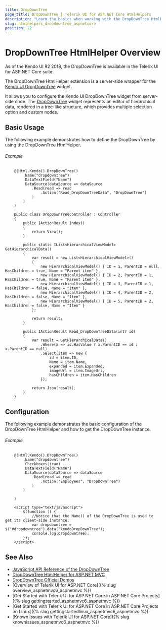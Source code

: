 ```yaml
---
title: DropDownTree
page_title: DropDownTree | Telerik UI for ASP.NET Core HtmlHelpers
description: "Learn the basics when working with the DropDownTree HtmlHelper for ASP.NET Core (MVC 6 or ASP.NET Core MVC)."
slug: htmlhelpers_dropdowntree_aspnetcore
position: 22
---
```


# DropDownTree HtmlHelper Overview
As of the Kendo UI R2 2018, the DropDownTree is available in the Telerik UI for ASP.NET Core suite.

The DropDownTree HtmlHelper extension is a server-side wrapper for the [Kendo UI DropDownTree](http://demos.telerik.com/kendo-ui/dropdowntree/index) widget.

It allows you to configure the Kendo UI DropDownTree widget from server-side code. The [DropDownTree](http://docs.telerik.com/kendo-ui/controls/editors/dropdowntree/overview) widget represents an editor of hierarchical data, rendered in a tree-like structure, which provides multiple selection option and custom nodes.

## Basic Usage

The following example demonstrates how to define the DropDownTree by using the DropDownTree HtmlHelper.

###### Example

```tab-Razor
    @(Html.Kendo().DropDownTree()
        .Name("dropdowntree")
        .DataTextField("Name")
        .DataSource(dataSource => dataSource
            .Read(read => read
                .Action("Read_DropDownTreeData", "DropDownTree")
            )
        )
    )
```
```tab-Controller
    public class DropDownTreeController : Controller
    {
        public IActionResult Index()
        {
            return View();
        }

        public static IList<HierarchicalViewModel> GetHierarchicalData()
        {
            var result = new List<HierarchicalViewModel>()
            {
                new HierarchicalViewModel() { ID = 1, ParentID = null, HasChildren = true, Name = "Parent item" },
                new HierarchicalViewModel() { ID = 2, ParentID = 1, HasChildren = true, Name = "Parent item" },
                new HierarchicalViewModel() { ID = 3, ParentID = 1, HasChildren = false, Name = "Item" },
                new HierarchicalViewModel() { ID = 4, ParentID = 2, HasChildren = false, Name = "Item" },
                new HierarchicalViewModel() { ID = 5, ParentID = 2, HasChildren = false, Name = "Item" }
            };

            return result;
        }

        public IActionResult Read_DropDownTreeData(int? id)
        {
            var result = GetHierarchicalData()
                .Where(x => id.HasValue ? x.ParentID == id : x.ParentID == null)
                .Select(item => new {
                    id = item.ID,
                    Name = item.Name,
                    expanded = item.Expanded,
                    imageUrl = item.ImageUrl,
                    hasChildren = item.HasChildren
                });

            return Json(result);
        }
    }
```

## Configuration

The following example demonstrates the basic configuration of the DropDownTree HtmlHelper and how to get the DropDownTree instance.

###### Example

```
    @(Html.Kendo().DropDownTree()
        .Name("dropdowntree")
        .Checkboxes(true)
        .DataTextField("Name")
        .DataSource(dataSource => dataSource
            .Read(read => read
                .Action("Employees", "DropDownTree")
            )
        )

    )

    <script type="text/javascript">
        $(function () {
            //Notice that the Name() of the DropDownTree is used to get its client-side instance.
            var dropdowntree = $("#dropdowntree").data("kendoDropDownTree");
            console.log(dropdowntree);
        });
    </script>
```

## See Also

* [JavaScript API Reference of the DropDownTree](http://docs.telerik.com/kendo-ui/api/javascript/ui/dropdowntree)
* [DropDownTree HtmlHelper for ASP.NET MVC](http://docs.telerik.com/aspnet-mvc/helpers/dropdowntree/overview)
* [DropDownTree Official Demos](http://demos.telerik.com/aspnet-core/dropdowntree/index)
* [Overview of Telerik UI for ASP.NET Core]({% slug overview_aspnetmvc6_aspnetmvc %})
* [Get Started with Telerik UI for ASP.NET Core in ASP.NET Core Projects]({% slug gettingstarted_aspnetmvc6_aspnetmvc %})
* [Get Started with Telerik UI for ASP.NET Core in ASP.NET Core Projects on Linux]({% slug gettingstartedlinux_aspnetmvc6_aspnetmvc %})
* [Known Issues with Telerik UI for ASP.NET Core]({% slug knownissues_aspnetmvc6_aspnetmvc %})

